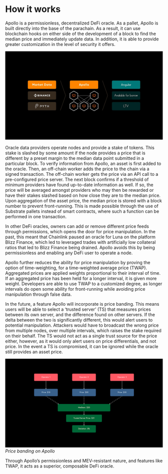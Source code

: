 # How it works

Apollo is a permissionless, decentralized DeFi oracle. As a pallet, Apollo is built directly into the base of the 
parachain. As a result, it can use blockchain hooks on either side of the development of a block to find the median 
price and immediately update data. In addition, it is able to provide greater customization in the level of security it 
offers.


![apollo_architecture](./apollo-architecture.png)


Oracle data providers operate nodes and provide a stake of tokens. This stake is slashed by some amount if the node 
provides a price that is different by a preset margin to the median data point submitted in a particular block. To 
verify information from Apollo, an asset is first added to the oracle. Then, an off-chain worker adds the price to the 
chain via a signed transaction. The off-chain worker gets the price via an API call to a pre-configured price server. 
The next block confirms if a threshold of minimum providers have found up-to-date information as well. If so, the price 
will be averaged amongst providers who may then be rewarded or have their stakes slashed based on how close they are to 
the median price. Upon aggregation of the asset price, the median price is stored with a block number to prevent 
front-running. This is made possible through the use of Substrate pallets instead of smart contracts, where such a 
function can be performed in one transaction.

In other DeFi oracles, owners can add or remove different price feeds through permissions, which opens the door for 
price manipulation. In the past, this meant that Chainlink paused an oracle for Luna on the platform Blizz Finance, 
which led to leveraged trades with artificially low collateral ratios that led to Blizz Finance being drained. 
Apollo avoids this by being permissionless and enabling any DeFi user to operate a node.

Apollo further reduces the ability for price manipulation by proving the option of time-weighting, for a time-weighted 
average price (TWAP). Aggregated prices are applied weights proportional to their interval of time. If an aggregated 
price has been held for a longer interval, it is given more weight. Developers are able to use TWAP to a customized 
degree, as longer intervals do open some ability for front-running while avoiding price manipulation through false data. 

In the future, a feature Apollo will incorporate is price banding. This means users will be able to select a 
‘trusted server’ (TS) that measures prices between its own server, and the difference found on other servers. 
If the delta between the two is significantly different, this would alert users to potential manipulation. 
Attackers would have to broadcast the wrong price from multiple nodes, over multiple intervals, which raises the stake 
required on their behalf. The TS would not act as a single trust source for the price either, however, as it would only 
alert users on price differentials, and not price. In the event a TS is compromised, it can be ignored while the oracle 
still provides an asset price.


![price_bonding_apollo](./price-bonding-apollo.png)
_Price banding on Apollo_


Through Apollo’s permissionless and MEV-resistant nature, and features like TWAP, it acts as a superior, composable DeFi
oracle.
